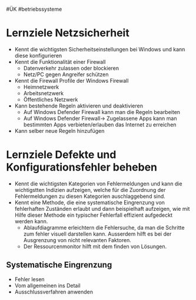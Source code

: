 #ÜK
#betriebssysteme

# Lernziele Netzsicherheit

- Kennt die wichtigsten Sicherheitseinstellungen bei Windows und kann diese konfigurieren
- Kennt die Funktionalität einer Firewall
    - Datenverkehr zulassen oder blockieren
    - Netz/PC gegen Angreifer schützen
- Kennt die Firewall Profile der Windows Firewall
    - Heimnetzwerk
    - Arbeitsnetzwerk
    - Öffentliches Netzwerk
- Kann bestehende Regeln aktivieren und deaktivieren
    - Auf Windows Defender Firewall kann man die Regeln bearbeiten
    - Auf Windows Defender Firewall→ Zugelassene Apps kann man bestimmten Apps verbieten/erlauben das Internet zu erreichen
- Kann selber neue Regeln hinzufügen

# Lernziele Defekte und Konfigurationsfehler beheben

- Kennt die wichtigsten Kategorien von Fehlermeldungen und kann die wichtigstten Indizien aufzeigen, welche für die Zuordnung der Fehlermeldungen zu diesen Kategorien auschlaggebend sind.
- Kennt eine Methode, die eine systematische Eingrenzung von fehlerhaften Zuständen erlaubt und dann beispielhaft aufzeigen, wie mit Hilfe dieser Methode ein typischer Fehlerfall effizient aufgedeckt werden kann.
    - Ablaufdiagramme erleichtern die Fehlersuche, da man die Schritte zum fehler visuell darstellen kann. Ausserdem hilft es bei der Ausgrenzung von nicht relevanten Faktoren.
    - Der Ressourcenmonitor hilft mit dem finden von Lösungen.

## Systematische Eingrenzung

- Fehler lesen
- Vom allgemeinen ins Detail
- Ausschlussverfahren anwenden
